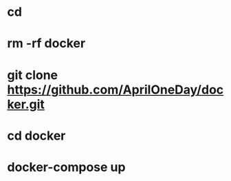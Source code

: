 # cd
# rm -rf docker 
# git clone https://github.com/AprilOneDay/docker.git
# cd docker
# docker-compose up
